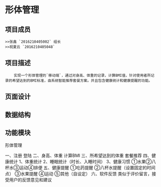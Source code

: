# 形体管理
## 项目成员
	>>张鑫 `2016210405002` 组长 
	>>祝夏云 `2016210405048`
## 项目描述
		实现一个形体管理的`移动端`，通过对身高、体重的记录，计算BMI值，针对使用者所记录的希望达到的BMI标准，由系统智能推荐套餐方案。并且包含健康统计和健康提醒的功能。
## 页面设计
## 数据结构
## 功能模块



形体管理

一、注册 登陆
二、身高、体重 计算BMI
三、所希望达到的体重 套餐推荐
四、健康统计 
    1、体重统计
    2、睡眠统计（时长、入睡时间）
    3、健康习惯
       ①水果②八杯水③运动④排便
五、健康提醒
    ①吃药提醒
    ②八杯水提醒（设置固定的时间点）
    ③水果提醒
    ④运动
    ⑤其他（自设定）
六、软件反馈
    类似于评价留言，接受用户的反馈意见和建议


